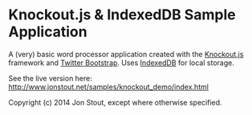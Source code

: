 Knockout.js & IndexedDB Sample Application
==========================================

A (very) basic word processor application created with the [Knockout.js](http://knockoutjs.com/) framework and [Twitter Bootstrap](http://getbootstrap.com/). Uses [IndexedDB](http://www.w3.org/TR/IndexedDB/) for local storage.

See the live version here: http://www.jonstout.net/samples/knockout_demo/index.html

Copyright (c) 2014 Jon Stout, except where otherwise specified.
